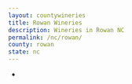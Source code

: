 ```yaml
---
layout: countywineries
title: Rowan Wineries
description: Wineries in Rowan NC
permalink: /nc/rowan/
county: rowan
state: nc
---
```

-
